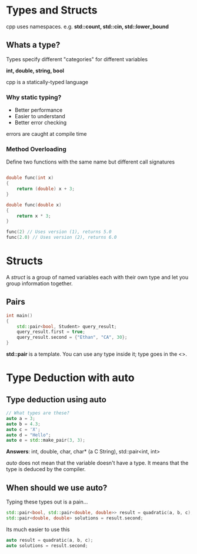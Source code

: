 # Types and Structs

cpp uses namespaces. e.g. **std::count, std::cin, std::lower_bound**

## Whats a type?
Types specify different "categories" for different variables

**int, double, string, bool**

cpp is a statically-typed language

### Why static typing?
* Better performance
* Easier to understand
* Better error checking

errors are caught at compile time

### Method Overloading
Define two functions with the same name but different call signatures

```cpp

double func(int x)
{
    return (double) x + 3;
}

double func(double x)
{
    return x * 3;
}

func(2) // Uses version (1), returns 5.0
func(2.0) // Uses version (2), returns 6.0
```

# Structs

A *struct* is a group of named variables each with their own type and let you group information together.

## Pairs
```cpp
int main()
{
    std::pair<bool, Student> query_result;
    query_result.first = true;
    query_result.second = {"Ethan", "CA", 30};
}
```

**std::pair** is a template. You can use any type inside it; type goes in the <>.

# Type Deduction with auto

## Type deduction using auto

```cpp 
// What types are these?
auto a = 3;
auto b = 4.3;
auto c = 'X';
auto d = "Hello";
auto e = std::make_pair(3, 3);
```

**Answers**: int, double, char, char* (a C String), std::pair<int, int>

*auto* does not mean that the variable doesn't have a type. It means that the type is deduced by the compiler.

## When should we use auto?

Typing these types out is a pain...

```cpp
std::pair<bool, std::pair<double, double>> result = quadratic(a, b, c);
std::pair<double, double> solutions = result.second;
```

Its much easier to use this

```cpp
auto result = quadratic(a, b, c);
auto solutions = result.second;
```